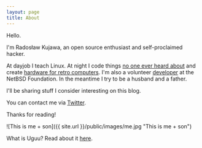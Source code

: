 ```yaml
---
layout: page
title: About
---
```


Hello.

I'm Radosław Kujawa, an open source enthusiast and self-proclaimed hacker. 

At dayjob I teach Linux. At night I code things [no one ever heard about](http://github.com/rkujawa) and create [hardware for retro computers](http://sakura-it.pl). I'm also a volunteer [developer](http://wiki.netbsd.org/users/rkujawa) at the NetBSD Foundation. In the meantime I try to be a husband and a father.

I'll be sharing stuff I consider interesting on this blog.

You can contact me via [Twitter](http://twitter.com/RadoslawKujawa).

Thanks for reading!

![This is me + son]({{ site.url }}/public/images/me.jpg "This is me + son")

What is Uguu? Read about it [here](http://knowyourmeme.com/memes/uguu).

